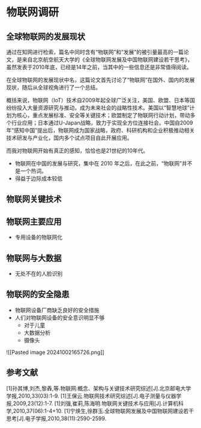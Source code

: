 # 物联网调研

## 全球物联网的发展现状

通过在知网进行检索，篇名中同时含有“物联网”和“发展”的被引量最高的一篇论文，是来自北京航空航天大学的《全球物联网发展及中国物联网建设若干思考》，虽然发表于2010年底，已经是14年之前，当其中的一些信息还是非常值得阅读。

在全球物联网的发展现状中名，这篇论文首先讨论了“物联网”在国外、国内的发展现状，随后从全球视角进行了一个总结。

概括来说，物联网（IoT）技术自2009年起全球广泛关注，美国、欧盟、日本等国纷纷投入大量资源研究与推动，成为未来社会的战略性技术。美国以“智慧地球”计划为核心，重点发展标准、安全等关键技术；欧盟制定了物联网行动计划，带动多个行业应用；日本通过U-Japan战略，致力于实现全方位连接社会。中国自2009年“感知中国”提出后，物联网成为国家战略，政府、科研机构和企业积极推动相关技术研发与产业化，国内多个试点项目自此开展应用。

而我对物联网开始有真正的感知，恰恰也是21世纪的10年代。

- 物联网在中国的发展与研究，集中在 2010 年之后，在此之前，“物联网”并不是一个热词。
- 得益于边际成本较低

## 物联网关键技术

## 物联网主要应用

- 专用设备的物联网化

## 物联网与大数据

- 无处不在的人脸识别

## 物联网的安全隐患

- 物联网设备厂商缺乏良好的安全措施
- 人们对物联网设备的安全意识明显不够
	- 对于儿童
	- 大数据分析
	- 摄像头


![[Pasted image 20241002165726.png]]
## 参考文献

[1]孙其博,刘杰,黎羴,等.物联网:概念、架构与关键技术研究综述[J].北京邮电大学学报,2010,33(03):1-9.
[1]王保云.物联网技术研究综述[J].电子测量与仪器学报,2009,23(12):1-7.
[1]刘强,崔莉,陈海明.物联网关键技术与应用[J].计算机科学,2010,37(06):1-4+10.
[1]宁焕生,徐群玉.全球物联网发展及中国物联网建设若干思考[J].电子学报,2010,38(11):2590-2599.
